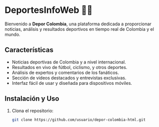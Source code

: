 # DeportesInfoWeb 🥅🏅

Bienvenido a **Depor Colombia**, una plataforma dedicada a proporcionar noticias, análisis y resultados deportivos en tiempo real de Colombia y el mundo.

## Características

- Noticias deportivas de Colombia y a nivel internacional.
- Resultados en vivo de fútbol, ciclismo, y otros deportes.
- Análisis de expertos y comentarios de los fanáticos.
- Sección de videos destacados y entrevistas exclusivas.
- Interfaz fácil de usar y diseñada para dispositivos móviles.


## Instalación y Uso

1. Clona el repositorio:

   ```bash
   git clone https://github.com/usuario/depor-colombia-html.git

